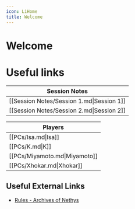```yaml
---
icon: LiHome
title: Welcome
---
```

# Welcome
# Useful links
<!-- QueryToSerialize: TABLE WITHOUT ID file.link as "Session Notes" FROM "Session Notes" -->
<!-- SerializedQuery: TABLE WITHOUT ID file.link as "Session Notes" FROM "Session Notes" -->

| Session Notes                             |
| ----------------------------------------- |
| [[Session Notes/Session 1.md\|Session 1]] |
| [[Session Notes/Session 2.md\|Session 2]] |
<!-- SerializedQuery END -->
<!-- QueryToSerialize: TABLE WITHOUT ID file.link as "Players" FROM "PCs" -->
<!-- SerializedQuery: TABLE WITHOUT ID file.link as "Players" FROM "PCs" -->

| Players                       |
| ----------------------------- |
| [[PCs/Isa.md\|Isa]]           |
| [[PCs/K.md\|K]]               |
| [[PCs/Miyamoto.md\|Miyamoto]] |
| [[PCs/Xhokar.md\|Xhokar]]     |
<!-- SerializedQuery END -->

## Useful External Links
- [Rules - Archives of Nethys](https://2e.aonprd.com/)